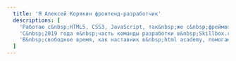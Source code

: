```yaml
---
  title: 'Я Алексей Корякин фронтенд-разработчик'
  descriptions: [
    'Работаю с&nbsp;HTML5, CSS3, JavaScript, так&nbsp;же с&nbsp;фреймворками Vue.js и&nbsp;React.js. Использую SASS в&nbsp;синтаксисе SCSS.',
    'С&nbsp;2019 года я&nbsp;часть команды разработки в&nbsp;Skillbox.ru. Отвечаю за&nbsp;разработку и&nbsp;оптимизацию конструктора посадочных страниц, главного сайта на&nbsp;nuxt.js и&nbsp;реализацию компонентов для дизайн системы.',
    'В&nbsp;свободное время, как наставник в&nbsp;html academy, помогаю студентам познакомиться с&nbsp;разработкой.'
  ]
---
```

